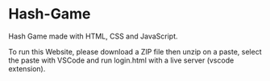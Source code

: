 # Hash-Game
Hash Game made with HTML, CSS and JavaScript.

To run this Website, please download a ZIP file then unzip on a paste, select the paste with VSCode and run login.html with a live server (vscode extension).
